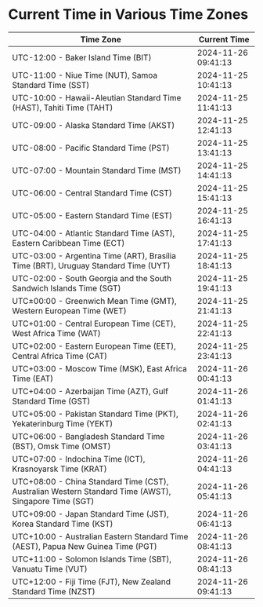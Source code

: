 # Current Time in Various Time Zones

| Time Zone | Current Time |
|-----------|--------------|
| UTC-12:00 - Baker Island Time (BIT) | 2024-11-26 09:41:13 |
| UTC-11:00 - Niue Time (NUT), Samoa Standard Time (SST) | 2024-11-25 10:41:13 |
| UTC-10:00 - Hawaii-Aleutian Standard Time (HAST), Tahiti Time (TAHT) | 2024-11-25 11:41:13 |
| UTC-09:00 - Alaska Standard Time (AKST) | 2024-11-25 12:41:13 |
| UTC-08:00 - Pacific Standard Time (PST) | 2024-11-25 13:41:13 |
| UTC-07:00 - Mountain Standard Time (MST) | 2024-11-25 14:41:13 |
| UTC-06:00 - Central Standard Time (CST) | 2024-11-25 15:41:13 |
| UTC-05:00 - Eastern Standard Time (EST) | 2024-11-25 16:41:13 |
| UTC-04:00 - Atlantic Standard Time (AST), Eastern Caribbean Time (ECT) | 2024-11-25 17:41:13 |
| UTC-03:00 - Argentina Time (ART), Brasília Time (BRT), Uruguay Standard Time (UYT) | 2024-11-25 18:41:13 |
| UTC-02:00 - South Georgia and the South Sandwich Islands Time (SGT) | 2024-11-25 19:41:13 |
| UTC±00:00 - Greenwich Mean Time (GMT), Western European Time (WET) | 2024-11-25 21:41:13 |
| UTC+01:00 - Central European Time (CET), West Africa Time (WAT) | 2024-11-25 22:41:13 |
| UTC+02:00 - Eastern European Time (EET), Central Africa Time (CAT) | 2024-11-25 23:41:13 |
| UTC+03:00 - Moscow Time (MSK), East Africa Time (EAT) | 2024-11-26 00:41:13 |
| UTC+04:00 - Azerbaijan Time (AZT), Gulf Standard Time (GST) | 2024-11-26 01:41:13 |
| UTC+05:00 - Pakistan Standard Time (PKT), Yekaterinburg Time (YEKT) | 2024-11-26 02:41:13 |
| UTC+06:00 - Bangladesh Standard Time (BST), Omsk Time (OMST) | 2024-11-26 03:41:13 |
| UTC+07:00 - Indochina Time (ICT), Krasnoyarsk Time (KRAT) | 2024-11-26 04:41:13 |
| UTC+08:00 - China Standard Time (CST), Australian Western Standard Time (AWST), Singapore Time (SGT) | 2024-11-26 05:41:13 |
| UTC+09:00 - Japan Standard Time (JST), Korea Standard Time (KST) | 2024-11-26 06:41:13 |
| UTC+10:00 - Australian Eastern Standard Time (AEST), Papua New Guinea Time (PGT) | 2024-11-26 08:41:13 |
| UTC+11:00 - Solomon Islands Time (SBT), Vanuatu Time (VUT) | 2024-11-26 08:41:13 |
| UTC+12:00 - Fiji Time (FJT), New Zealand Standard Time (NZST) | 2024-11-26 09:41:13 |
